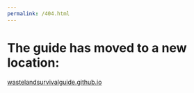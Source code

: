 ```yaml
---
permalink: /404.html
---
```

# The guide has moved to a new location:

[wastelandsurvivalguide.github.io](https://wastelandsurvivalguide.github.io)
